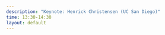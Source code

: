 ```yaml
---
description: "Keynote: Henrick Christensen (UC San Diego)"
time: 13:30-14:30
layout: default
---
```

